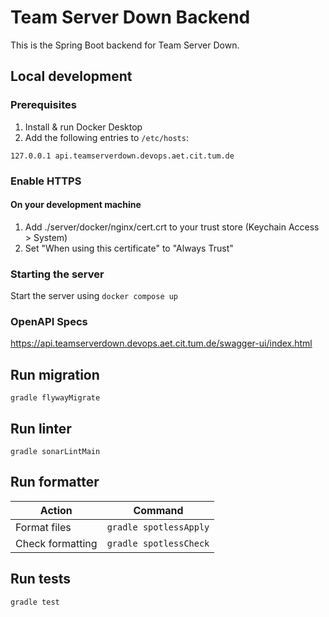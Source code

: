 # Team Server Down Backend
This is the Spring Boot backend for Team Server Down.

## Local development

### Prerequisites
1. Install & run Docker Desktop
1. Add the following entries to `/etc/hosts`:
```
127.0.0.1 api.teamserverdown.devops.aet.cit.tum.de
```

### Enable HTTPS
#### On your development machine
1. Add ./server/docker/nginx/cert.crt to your trust store (Keychain Access > System)
1. Set "When using this certificate" to "Always Trust"

### Starting the server
Start the server using `docker compose up`

### OpenAPI Specs
https://api.teamserverdown.devops.aet.cit.tum.de/swagger-ui/index.html

## Run migration
`gradle flywayMigrate`

## Run linter
`gradle sonarLintMain`

## Run formatter
| **Action**       | **Command**            |
|------------------|------------------------|
| Format files     | `gradle spotlessApply` |
| Check formatting | `gradle spotlessCheck` |

## Run tests
`gradle test`

